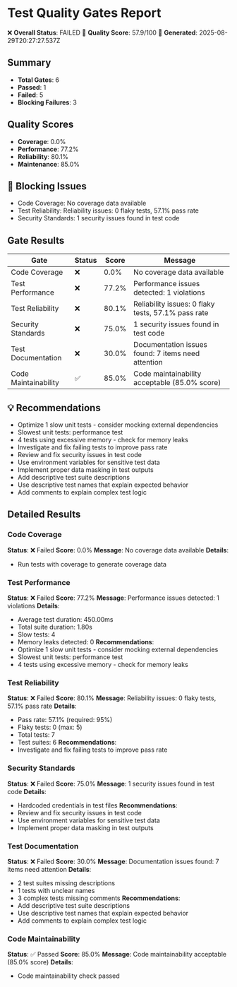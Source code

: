 # Test Quality Gates Report
❌ **Overall Status**: FAILED
🔴 **Quality Score**: 57.9/100
📅 **Generated**: 2025-08-29T20:27:27.537Z

## Summary
- **Total Gates**: 6
- **Passed**: 1
- **Failed**: 5
- **Blocking Failures**: 3

## Quality Scores
- **Coverage**: 0.0%
- **Performance**: 77.2%
- **Reliability**: 80.1%
- **Maintenance**: 85.0%

## 🚫 Blocking Issues
- Code Coverage: No coverage data available
- Test Reliability: Reliability issues: 0 flaky tests, 57.1% pass rate
- Security Standards: 1 security issues found in test code

## Gate Results
| Gate | Status | Score | Message |
|------|--------|-------|---------|
| Code Coverage | ❌ | 0.0% | No coverage data available |
| Test Performance | ❌ | 77.2% | Performance issues detected: 1 violations |
| Test Reliability | ❌ | 80.1% | Reliability issues: 0 flaky tests, 57.1% pass rate |
| Security Standards | ❌ | 75.0% | 1 security issues found in test code |
| Test Documentation | ❌ | 30.0% | Documentation issues found: 7 items need attention |
| Code Maintainability | ✅ | 85.0% | Code maintainability acceptable (85.0% score) |

## 💡 Recommendations
- Optimize 1 slow unit tests - consider mocking external dependencies
- Slowest unit tests: performance test
- 4 tests using excessive memory - check for memory leaks
- Investigate and fix failing tests to improve pass rate
- Review and fix security issues in test code
- Use environment variables for sensitive test data
- Implement proper data masking in test outputs
- Add descriptive test suite descriptions
- Use descriptive test names that explain expected behavior
- Add comments to explain complex test logic

## Detailed Results
### Code Coverage
**Status**: ❌ Failed
**Score**: 0.0%
**Message**: No coverage data available
**Details**:
- Run tests with coverage to generate coverage data

### Test Performance
**Status**: ❌ Failed
**Score**: 77.2%
**Message**: Performance issues detected: 1 violations
**Details**:
- Average test duration: 450.00ms
- Total suite duration: 1.80s
- Slow tests: 4
- Memory leaks detected: 0
**Recommendations**:
- Optimize 1 slow unit tests - consider mocking external dependencies
- Slowest unit tests: performance test
- 4 tests using excessive memory - check for memory leaks

### Test Reliability
**Status**: ❌ Failed
**Score**: 80.1%
**Message**: Reliability issues: 0 flaky tests, 57.1% pass rate
**Details**:
- Pass rate: 57.1% (required: 95%)
- Flaky tests: 0 (max: 5)
- Total tests: 7
- Test suites: 6
**Recommendations**:
- Investigate and fix failing tests to improve pass rate

### Security Standards
**Status**: ❌ Failed
**Score**: 75.0%
**Message**: 1 security issues found in test code
**Details**:
- Hardcoded credentials in test files
**Recommendations**:
- Review and fix security issues in test code
- Use environment variables for sensitive test data
- Implement proper data masking in test outputs

### Test Documentation
**Status**: ❌ Failed
**Score**: 30.0%
**Message**: Documentation issues found: 7 items need attention
**Details**:
- 2 test suites missing descriptions
- 1 tests with unclear names
- 3 complex tests missing comments
**Recommendations**:
- Add descriptive test suite descriptions
- Use descriptive test names that explain expected behavior
- Add comments to explain complex test logic

### Code Maintainability
**Status**: ✅ Passed
**Score**: 85.0%
**Message**: Code maintainability acceptable (85.0% score)
**Details**:
- Code maintainability check passed
